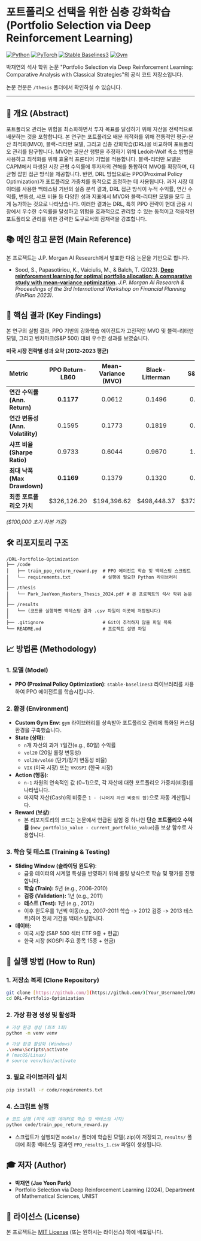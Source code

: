 # 포트폴리오 선택을 위한 심층 강화학습 (Portfolio Selection via Deep Reinforcement Learning)

[![Python](https://img.shields.io/badge/Python-3.9%2B-blue.svg)](https://www.python.org/)
[![PyTorch](https://img.shields.io/badge/PyTorch-2.0%2B-orange.svg)](https://pytorch.org/)
[![Stable Baselines3](https://img.shields.io/badge/Stable_Baselines3-2.0-red.svg)](https://stable-baselines3.readthedocs.io/en/master/)
[![Gym](https://img.shields.io/badge/Gym-0.26.2-green.svg)](https://gymnasium.farama.org/)

박재연의 석사 학위 논문 "Portfolio Selection via Deep Reinforcement Learning: Comparative Analysis with Classical Strategies"의 공식 코드 저장소입니다.

논문 전문은 `/thesis` 폴더에서 확인하실 수 있습니다.

---

## 📜 개요 (Abstract)

포트폴리오 관리는 위험을 최소화하면서 투자 목표를 달성하기 위해 자산을 전략적으로 배분하는 것을 포함합니다. 본 연구는 포트폴리오 배분 최적화를 위해 전통적인 평균-분산 최적화(MVO), 블랙-리터만 모델, 그리고 심층 강화학습(DRL)을 비교하여 포트폴리오 관리를 탐구합니다. MVO는 공분산 행렬을 추정하기 위해 Ledoit-Wolf 축소 방법을 사용하고 최적화를 위해 효율적 프론티어 기법을 적용합니다. 블랙-리터만 모델은 CAPM에서 파생된 시장 균형 수익률에 투자자의 견해를 통합하여 MVO를 확장하며, 더 균형 잡힌 접근 방식을 제공합니다. 반면, DRL 방법으로는 PPO(Proximal Policy Optimization)가 포트폴리오 가중치를 동적으로 조정하는 데 사용됩니다. 과거 시장 데이터를 사용한 백테스팅 기반의 실증 분석 결과, DRL 접근 방식이 누적 수익률, 연간 수익률, 변동성, 샤프 비율 등 다양한 성과 지표에서 MVO와 블랙-리터만 모델을 모두 크게 능가하는 것으로 나타났습니다. 이러한 결과는 DRL, 특히 PPO 전략이 현대 금융 시장에서 우수한 수익률을 달성하고 위험을 효과적으로 관리할 수 있는 동적이고 적응적인 포트폴리오 관리를 위한 강력한 도구로서의 잠재력을 강조합니다.

## 📚 메인 참고 문헌 (Main Reference)

본 프로젝트는 J.P. Morgan AI Research에서 발표한 다음 논문을 기반으로 합니다.

* Sood, S., Papasotiriou, K., Vaiciulis, M., & Balch, T. (2023). **[Deep reinforcement learning for optimal portfolio allocation: A comparative study with mean-variance optimization](https://icaps23.icaps-conference.org/papers/finplan/FinPlan23_paper_4.pdf)**. *J.P. Morgan AI Research & Proceedings of the 3rd International Workshop on Financial Planning (FinPlan 2023)*.
  
## 🚀 핵심 결과 (Key Findings)

본 연구의 실험 결과, PPO 기반의 강화학습 에이전트가 고전적인 MVO 및 블랙-리터만 모델, 그리고 벤치마크(S&P 500) 대비 우수한 성과를 보였습니다.

**미국 시장 전략별 성과 요약 (2012-2023 평균)**

| Metric | PPO Return-LB60 | Mean-Variance (MVO) | Black-Litterman | S&P 500 |
| :--- | :---: | :---: | :---: | :---: |
| **연간 수익률 (Ann. Return)** | **0.1177** | 0.0612 | 0.1496 | 0.1252 |
| **연간 변동성 (Ann. Volatility)** | 0.1595 | 0.1773 | 0.1819 | 0.1539 |
| **샤프 비율 (Sharpe Ratio)** | 0.9733 | 0.6044 | 0.9670 | 1.0912 |
| **최대 낙폭 (Max Drawdown)** | **0.1169** | 0.1379 | 0.1320 | 0.1182 |
| **최종 포트폴리오 가치** | \$326,126.20 | \$194,396.62 | \$498,448.37 | \$373,500.85 |

*($100,000 초기 자본 기준)*

## 🛠️ 리포지토리 구조

```
/DRL-Portfolio-Optimization
├── /code
│   ├── train_ppo_return_reward.py  # PPO 에이전트 학습 및 백테스팅 스크립트
│   └── requirements.txt            # 실행에 필요한 Python 라이브러리
│
├── /thesis
│   └── Park_JaeYeon_Masters_Thesis_2024.pdf # 본 프로젝트의 석사 학위 논문
│
├── /results
│   └── (코드를 실행하면 백테스팅 결과 .csv 파일이 이곳에 저장됩니다)
│
├── .gitignore                      # Git이 추적하지 않을 파일 목록
└── README.md                       # 프로젝트 설명 파일
```

## 📈 방법론 (Methodology)

### 1. 모델 (Model)
* **PPO (Proximal Policy Optimization)**: `stable-baselines3` 라이브러리를 사용하여 PPO 에이전트를 학습시킵니다.

### 2. 환경 (Environment)
* **Custom Gym Env**: `gym` 라이브러리를 상속받아 포트폴리오 관리에 특화된 커스텀 환경을 구축했습니다.
* **State (상태)**:
    * `n`개 자산의 과거 `T`일간(e.g., 60일) 수익률
    * `vol20` (20일 롤링 변동성)
    * `vol20/vol60` (단기/장기 변동성 비율)
    * `VIX` (미국 시장) 또는 `VKOSPI` (한국 시장)
* **Action (행동)**:
    * `n-1` 차원의 연속적인 값 (0~1)으로, 각 자산에 대한 포트폴리오 가중치(비중)를 나타냅니다.
    * 마지막 자산(Cash)의 비중은 `1 - (나머지 자산 비중의 합)`으로 자동 계산됩니다.
* **Reward (보상)**:
    * 본 리포지토리의 코드는 논문에서 언급된 실험 중 하나인 **단순 포트폴리오 수익률** (`new_portfolio_value - current_portfolio_value`)을 보상 함수로 사용합니다.

### 3. 학습 및 테스트 (Training & Testing)
* **Sliding Window (슬라이딩 윈도우)**:
    * 금융 데이터의 시계열 특성을 반영하기 위해 롤링 방식으로 학습 및 평가를 진행합니다.
    * **학습 (Train):** 5년 (e.g., 2006-2010)
    * **검증 (Validation):** 1년 (e.g., 2011)
    * **테스트 (Test):** 1년 (e.g., 2012)
    * 이후 윈도우를 1년씩 이동(e.g., 2007-2011 학습 -> 2012 검증 -> 2013 테스트)하며 전체 기간을 백테스팅합니다.
* **데이터:**
    * 미국 시장 (S&P 500 섹터 ETF 9종 + 현금)
    * 한국 시장 (KOSPI 주요 종목 15종 + 현금)

## 🚀 실행 방법 (How to Run)

### 1. 저장소 복제 (Clone Repository)
```bash
git clone [https://github.com/](https://github.com/)[Your_Username]/DRL-Portfolio-Optimization.git
cd DRL-Portfolio-Optimization
```

### 2. 가상 환경 생성 및 활성화
```bash
# 가상 환경 생성 (최초 1회)
python -m venv venv

# 가상 환경 활성화 (Windows)
.\venv\Scripts\activate
# (macOS/Linux)
# source venv/bin/activate
```

### 3. 필요 라이브러리 설치
```bash
pip install -r code/requirements.txt
```

### 4. 스크립트 실행
```bash
# 코드 실행 (미국 시장 데이터로 학습 및 백테스팅 시작)
python code/train_ppo_return_reward.py
```
* 스크립트가 실행되면 `models/` 폴더에 학습된 모델(.zip)이 저장되고, `results/` 폴더에 최종 백테스팅 결과인 `PPO_results_1.csv` 파일이 생성됩니다.

## 🎓 저자 (Author)

* **박재연 (Jae Yeon Park)**
* Portfolio Selection via Deep Reinforcement Learning (2024), Department of Mathematical Sciences, UNIST

## 📜 라이선스 (License)

본 프로젝트는 [MIT License](LICENSE) (또는 원하시는 라이선스) 하에 배포됩니다.
